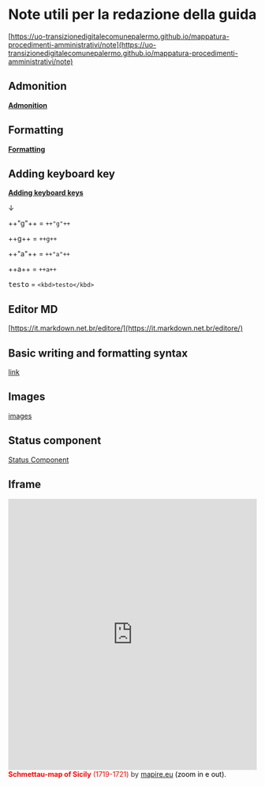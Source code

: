 # Note utili per la redazione della guida

[https://uo-transizionedigitalecomunepalermo.github.io/mappatura-procedimenti-amministrativi/note](https://uo-transizionedigitalecomunepalermo.github.io/mappatura-procedimenti-amministrativi/note)

## Admonition

[**Admonition**](https://squidfunk.github.io/mkdocs-material/reference/admonitions/)

## Formatting

[**Formatting**](https://squidfunk.github.io/mkdocs-material/reference/formatting/)

## Adding keyboard key

[**Adding keyboard keys**](https://squidfunk.github.io/mkdocs-material/reference/formatting/?h=key#adding-keyboard-keys)

↓

++"g"++  = `++"g"++`

++g++ = `++g++`

++"a"++ =  `++"a"++`

++a++ =  `++a++`

<kbd>testo</kbd> = `<kbd>testo</kbd>`


## Editor MD

[https://it.markdown.net.br/editore/](https://it.markdown.net.br/editore/)


## Basic writing and formatting syntax

[link](https://docs.github.com/en/get-started/writing-on-github/getting-started-with-writing-and-formatting-on-github/basic-writing-and-formatting-syntax)


## Images

[images](https://squidfunk.github.io/mkdocs-material/reference/images/?h=images)


## Status component

[Status Component](https://github.com/squidfunk/mkdocs-material/discussions/6165)


## Iframe

<iframe width="100%" height="550" src="https://mapire.eu/en/map/sicily/embed/?layers=osm%2C74&bbox=1478051.5536786849%2C4592460.945943761%2C1503829.9414678607%2C4600104.648772278" frameborder="0" allowfullscreen></iframe>
    </br><span class="footer_small" style="color: #ff0000;"><strong>Schmettau-map of Sicily</strong> (1719-1721) <span style="color: #333333;">by</span> <a href="https://mapire.eu" target="_blank" rel="noopener">mapire.eu</a>&nbsp;<span style="color: #000000;">(zoom in e out).</span></span>
